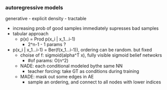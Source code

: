 ### autoregressive models

generative - explicit density - tractable
- increasing prob of good samples immediately supresses bad samples
- tabular approach
    - p(x) = Prod p(x_i | x_1...i-1)
        - 2^n-1 - 1 params ?
- p(x_i | x_1...i-1) = Ber(f(x_1...i-1)), ordering can be random. but fixed
    - choise of f: sigmoid(alpha^T x), fully visible sigmoid belief netwokrs
        - #of params: O(n^2)
    - NADE: each conditional modeled bythe same NN
        - teacher forcing: take GT as conditions during training
    - MADE: mask out some edges in AE
        - sample an ordering, and connect to all nodes with lower indices